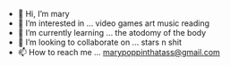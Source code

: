 - 👋 Hi, I’m mary
- 👀 I’m interested in ... video games art music reading
- 🌱 I’m currently learning ... the atodomy of the body
- 💞️ I’m looking to collaborate on ... stars n shit 
- 📫 How to reach me ... marypoppinthatass@gmail.com

<!---
Marypoppinthatass/Marypoppinthatass is a ✨ special ✨ repository because its `README.md` (this file) appears on your GitHub profile.
You can click the Preview link to take a look at your changes.
--->
